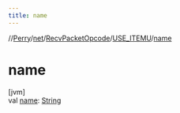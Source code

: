 ```yaml
---
title: name
---
```

//[Perry](../../../../index.html)/[net](../../index.html)/[RecvPacketOpcode](../index.html)/[USE_ITEMU](index.html)/[name](name.html)



# name



[jvm]\
val [name](name.html): [String](https://kotlinlang.org/api/latest/jvm/stdlib/kotlin/-string/index.html)




